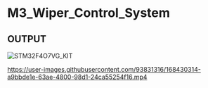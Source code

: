 # M3_Wiper_Control_System
## OUTPUT

![STM32F4O7VG_KIT](https://user-images.githubusercontent.com/93831316/168429182-f6791bf9-d239-4199-a833-b4be4702449f.png)

https://user-images.githubusercontent.com/93831316/168430314-a9bbde1e-63ae-4800-98d1-24ca55254f16.mp4
 
